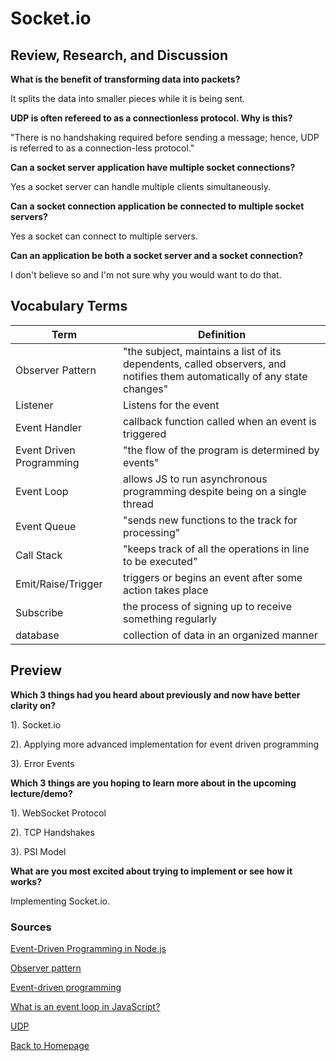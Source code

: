 # Socket.io

## Review, Research, and Discussion

**What is the benefit of transforming data into packets?**

It splits the data into smaller pieces while it is being sent. 

**UDP is often refereed to as a connectionless protocol. Why is this?**

"There is no handshaking required before sending a message; hence, UDP is referred to as a connection-less protocol."

**Can a socket server application have multiple socket connections?**

Yes a socket server can handle multiple clients simultaneously. 

**Can a socket connection application be connected to multiple socket servers?**

Yes a socket can connect to multiple servers. 

**Can an application be both a socket server and a socket connection?**

I don't believe so and I'm not sure why you would want to do that. 

## Vocabulary Terms

| Term      | Definition |
| ----------- | ----------- |
| Observer Pattern     | "the subject, maintains a list of its dependents, called observers, and notifies them automatically of any state changes" |
| Listener   | Listens for the event    |
| Event Handler      | callback function called when an event is triggered |
| Event Driven Programming     | "the flow of the program is determined by events"  |
| Event Loop   | allows JS to run asynchronous programming despite being on a single thread  |
| Event Queue      | "sends new functions to the track for processing" |
| Call Stack     | "keeps track of all the operations in line to be executed"  |
| Emit/Raise/Trigger   | triggers or begins an event after some action takes place    |
| Subscribe      | the process of signing up to receive something regularly |
| database     | collection of data in an organized manner |

## Preview

**Which 3 things had you heard about previously and now have better clarity on?**

1). Socket.io

2). Applying more advanced implementation for event driven programming

3). Error Events

**Which 3 things are you hoping to learn more about in the upcoming lecture/demo?**

1). WebSocket Protocol

2). TCP Handshakes

3). PSI Model

**What are you most excited about trying to implement or see how it works?**

Implementing Socket.io.  

### Sources

[Event-Driven Programming in Node.js](https://www.digitalocean.com/community/tutorials/nodejs-event-driven-programming)

[Observer pattern](https://en.wikipedia.org/wiki/Observer_pattern)

[Event-driven programming](https://en.wikipedia.org/wiki/Event-driven_programming)

[What is an event loop in JavaScript?](https://www.educative.io/edpresso/what-is-an-event-loop-in-javascript)

[UDP](https://www.educative.io/edpresso/what-is-udp)

[Back to Homepage](../README.md)